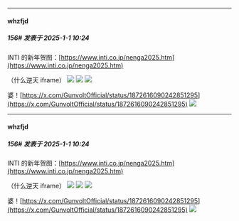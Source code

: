 ﻿
*****

####  whzfjd  
##### 156#       发表于 2025-1-1 10:24

INTI 的新年贺图：[https://www.inti.co.jp/nenga2025.htm](https://www.inti.co.jp/nenga2025.htm)

（什么逆天 iframe）
<img src="https://p.sda1.dev/21/2ba6f68e9218f3b1200bc2a91d700eab/image.png" referrerpolicy="no-referrer">
<img src="https://p.sda1.dev/21/7bb2fdebf6d180016fb06825f44c091d/image.png" referrerpolicy="no-referrer">
<img src="https://p.sda1.dev/21/47c21a32cc8fa3329c44820bce61f2b3/image.png" referrerpolicy="no-referrer">

婆！[https://x.com/GunvoltOfficial/status/1872616090242851295](https://x.com/GunvoltOfficial/status/1872616090242851295)
<img src="https://p.sda1.dev/21/111d2a36e466e028271b9b1615f370d8/image.png" referrerpolicy="no-referrer">


*****

####  whzfjd  
##### 156#       发表于 2025-1-1 10:24

INTI 的新年贺图：[https://www.inti.co.jp/nenga2025.htm](https://www.inti.co.jp/nenga2025.htm)

（什么逆天 iframe）
<img src="https://p.sda1.dev/21/2ba6f68e9218f3b1200bc2a91d700eab/image.png" referrerpolicy="no-referrer">
<img src="https://p.sda1.dev/21/7bb2fdebf6d180016fb06825f44c091d/image.png" referrerpolicy="no-referrer">
<img src="https://p.sda1.dev/21/47c21a32cc8fa3329c44820bce61f2b3/image.png" referrerpolicy="no-referrer">

婆！[https://x.com/GunvoltOfficial/status/1872616090242851295](https://x.com/GunvoltOfficial/status/1872616090242851295)
<img src="https://p.sda1.dev/21/111d2a36e466e028271b9b1615f370d8/image.png" referrerpolicy="no-referrer">

